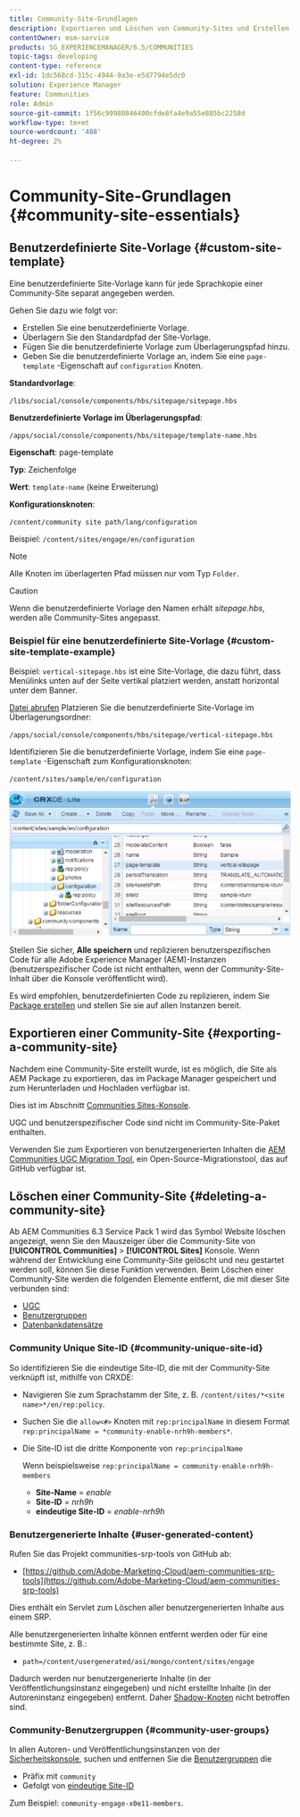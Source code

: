 ```yaml
---
title: Community-Site-Grundlagen
description: Exportieren und Löschen von Community-Sites und Erstellen benutzerdefinierter Site-Vorlagen
contentOwner: msm-service
products: SG_EXPERIENCEMANAGER/6.5/COMMUNITIES
topic-tags: developing
content-type: reference
exl-id: 1dc568cd-315c-4944-9a3e-e5d7794e5dc0
solution: Experience Manager
feature: Communities
role: Admin
source-git-commit: 1f56c99980846400cfde8fa4e9a55e885bc2258d
workflow-type: tm+mt
source-wordcount: '488'
ht-degree: 2%

---
```


# Community-Site-Grundlagen {#community-site-essentials}

## Benutzerdefinierte Site-Vorlage {#custom-site-template}

Eine benutzerdefinierte Site-Vorlage kann für jede Sprachkopie einer Community-Site separat angegeben werden.

Gehen Sie dazu wie folgt vor:

* Erstellen Sie eine benutzerdefinierte Vorlage.
* Überlagern Sie den Standardpfad der Site-Vorlage.
* Fügen Sie die benutzerdefinierte Vorlage zum Überlagerungspfad hinzu.
* Geben Sie die benutzerdefinierte Vorlage an, indem Sie eine `page-template` -Eigenschaft auf `configuration` Knoten.

**Standardvorlage**:

`/libs/social/console/components/hbs/sitepage/sitepage.hbs`

**Benutzerdefinierte Vorlage im Überlagerungspfad**:

`/apps/social/console/components/hbs/sitepage/template-name.hbs`

**Eigenschaft**: page-template

**Typ**: Zeichenfolge

**Wert**: `template-name` (keine Erweiterung)

**Konfigurationsknoten**:

`/content/community site path/lang/configuration`

Beispiel: `/content/sites/engage/en/configuration`

>[!NOTE]
>
>Alle Knoten im überlagerten Pfad müssen nur vom Typ `Folder`.

>[!CAUTION]
>
>Wenn die benutzerdefinierte Vorlage den Namen erhält *sitepage.hbs*, werden alle Community-Sites angepasst.

### Beispiel für eine benutzerdefinierte Site-Vorlage {#custom-site-template-example}

Beispiel: `vertical-sitepage.hbs` ist eine Site-Vorlage, die dazu führt, dass Menülinks unten auf der Seite vertikal platziert werden, anstatt horizontal unter dem Banner.

[Datei abrufen](assets/vertical-sitepage.hbs)
Platzieren Sie die benutzerdefinierte Site-Vorlage im Überlagerungsordner:

`/apps/social/console/components/hbs/sitepage/vertical-sitepage.hbs`

Identifizieren Sie die benutzerdefinierte Vorlage, indem Sie eine `page-template` -Eigenschaft zum Konfigurationsknoten:

`/content/sites/sample/en/configuration`

![crxde-siteconfiguration](assets/crxde-siteconfiguration.png)

Stellen Sie sicher, **Alle speichern** und replizieren benutzerspezifischen Code für alle Adobe Experience Manager (AEM)-Instanzen (benutzerspezifischer Code ist nicht enthalten, wenn der Community-Site-Inhalt über die Konsole veröffentlicht wird).

Es wird empfohlen, benutzerdefinierten Code zu replizieren, indem Sie [Package erstellen](../../help/sites-administering/package-manager.md#creating-a-new-package) und stellen Sie sie auf allen Instanzen bereit.

## Exportieren einer Community-Site {#exporting-a-community-site}

Nachdem eine Community-Site erstellt wurde, ist es möglich, die Site als AEM Package zu exportieren, das im Package Manager gespeichert und zum Herunterladen und Hochladen verfügbar ist.

Dies ist im Abschnitt [Communities Sites-Konsole](sites-console.md#exporting-the-site).

UGC und benutzerspezifischer Code sind nicht im Community-Site-Paket enthalten.

Verwenden Sie zum Exportieren von benutzergenerierten Inhalten die [AEM Communities UGC Migration Tool](https://github.com/Adobe-Marketing-Cloud/aem-communities-ugc-migration), ein Open-Source-Migrationstool, das auf GitHub verfügbar ist.

## Löschen einer Community-Site {#deleting-a-community-site}

Ab AEM Communities 6.3 Service Pack 1 wird das Symbol Website löschen angezeigt, wenn Sie den Mauszeiger über die Community-Site von **[!UICONTROL Communities]** > **[!UICONTROL Sites]** Konsole. Wenn während der Entwicklung eine Community-Site gelöscht und neu gestartet werden soll, können Sie diese Funktion verwenden. Beim Löschen einer Community-Site werden die folgenden Elemente entfernt, die mit dieser Site verbunden sind:

* [UGC](#user-generated-content)
* [Benutzergruppen](#community-user-groups)
* [Datenbankdatensätze](#database-records)

### Community Unique Site-ID {#community-unique-site-id}

So identifizieren Sie die eindeutige Site-ID, die mit der Community-Site verknüpft ist, mithilfe von CRXDE:

* Navigieren Sie zum Sprachstamm der Site, z. B. `/content/sites/*<site name>*/en/rep:policy`.

* Suchen Sie die `allow<#>` Knoten mit `rep:principalName` in diesem Format `rep:principalName = *community-enable-nrh9h-members*`.

* Die Site-ID ist die dritte Komponente von `rep:principalName`

  Wenn beispielsweise `rep:principalName = community-enable-nrh9h-members`

   * **Site-Name** = *enable*
   * **Site-ID** = *nrh9h*
   * **eindeutige Site-ID** = *enable-nrh9h*

### Benutzergenerierte Inhalte {#user-generated-content}

Rufen Sie das Projekt communities-srp-tools von GitHub ab:

* [https://github.com/Adobe-Marketing-Cloud/aem-communities-srp-tools](https://github.com/Adobe-Marketing-Cloud/aem-communities-srp-tools)

Dies enthält ein Servlet zum Löschen aller benutzergenerierten Inhalte aus einem SRP.

Alle benutzergenerierten Inhalte können entfernt werden oder für eine bestimmte Site, z. B.:

* `path=/content/usergenerated/asi/mongo/content/sites/engage`

Dadurch werden nur benutzergenerierte Inhalte (in der Veröffentlichungsinstanz eingegeben) und nicht erstellte Inhalte (in der Autoreninstanz eingegeben) entfernt. Daher [Shadow-Knoten](srp.md#shadownodes) nicht betroffen sind.

### Community-Benutzergruppen {#community-user-groups}

In allen Autoren- und Veröffentlichungsinstanzen von der [Sicherheitskonsole](../../help/sites-administering/security.md), suchen und entfernen Sie die [Benutzergruppen](users.md) die

* Präfix mit `community`
* Gefolgt von [eindeutige Site-ID](#community-unique-site-id)

Zum Beispiel: `community-engage-x0e11-members`.
